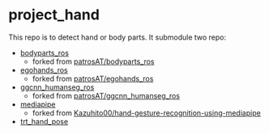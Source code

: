 # project_hand
This repo is to detect hand or body parts. It submodule two repo:
- [bodyparts_ros](https://github.com/DiaboloKiat/bodyparts_ros)
    - forked from [patrosAT/bodyparts_ros](https://github.com/patrosAT/bodyparts_ros)
- [egohands_ros](https://github.com/DiaboloKiat/egohands_ros)
    - forked from [patrosAT/egohands_ros](https://github.com/patrosAT/egohands_ros)
- [ggcnn_humanseg_ros](https://github.com/DiaboloKiat/ggcnn_humanseg_ros)
    - forked from [patrosAT/ggcnn_humanseg_ros](https://github.com/patrosAT/ggcnn_humanseg_ros)
- [mediapipe](https://github.com/DiaboloKiat/hand-gesture-recognition-using-mediapipe.git)
    - forked from [Kazuhito00/hand-gesture-recognition-using-mediapipe](https://github.com/Kazuhito00/hand-gesture-recognition-using-mediapipe.git)
- [trt_hand_pose]()





